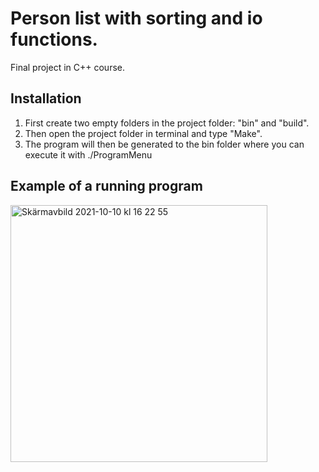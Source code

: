 # Person list with sorting and io functions.
Final project in C++ course.

## Installation
1. First create two empty folders in the project folder: "bin" and "build".
2. Then open the project folder in terminal and type "Make".
3. The program will then be generated to the bin folder where you can execute it with ./ProgramMenu

## Example of a running program
<img width="411" alt="Skärmavbild 2021-10-10 kl  16 22 55" src="https://user-images.githubusercontent.com/11839563/136699836-3dfa8e6a-381d-4ef1-af1f-cba8746df32a.png">


